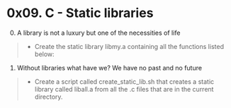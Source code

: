 # 0x09. C - Static libraries
0. A library is not a luxury but one of the necessities of life
> * Create the static library libmy.a containing all the functions listed below:
1. Without libraries what have we? We have no past and no future
> * Create a script called create_static_lib.sh that creates a static library called liball.a from all the .c files that are in the current directory.

